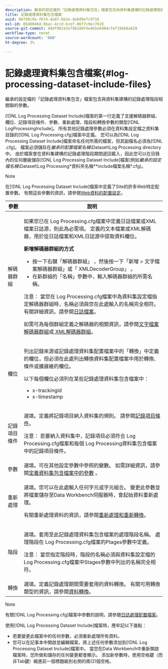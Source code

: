 ```yaml
---
description: 繼承的設定檔的「記錄處理資料集包含」檔案包含與資料集建構的記錄處理階段相關聯的參數。
title: 記錄處理資料集包含檔案
uuid: 8bf99c9a-f674-4a07-bb3e-de0d9efc9716
exl-id: 06d8046d-6bac-4ccd-bcef-06f7c9ec7619
source-git-commit: d9df90242ef96188f4e4b5e6d04cfef196b0a628
workflow-type: tm+mt
source-wordcount: '660'
ht-degree: 3%

---
```


# 記錄處理資料集包含檔案{#log-processing-dataset-include-files}

繼承的設定檔的「記錄處理資料集包含」檔案包含與資料集建構的記錄處理階段相關聯的參數。

[!DNL Log Processing Dataset Include]檔案的第一行定義了支援解碼器群組、欄位、記錄項目條件、參數、重新處理、階段和轉換參數的類型[!DNL LogProcessingInclude]。 所有其他記錄處理參數必須在資料集設定檔之資料集目錄的[!DNL Log Processing.cfg]檔案中定義。 您可以為[!DNL Log Processing Dataset Include]檔案命名任何所需的檔案，但其副檔名必須為[!DNL .cfg]。 檔案必須儲存在&#x200B;*繼承的配置檔案名稱*\Dataset\Log Processing directory中。 由於檔案會在資料集建構的記錄處理階段期間遞回載入，因此您可以在目錄內的任何層級儲存[!DNL Log Processing Dataset Include]檔案(例如&#x200B;*繼承的設定檔名稱*\Dataset\Log Processing\*資料夾名稱*\*include檔案名稱*.cfg)。

>[!NOTE]
>
>在[!DNL Log Processing Dataset Include]檔案中定義了Site的許多Web特定配置參數。 有關這些參數的資訊，請參閱[Web資料的配置設定](../../../../../home/c-dataset-const-proc/c-config-web-data/c-config-web-data.md#concept-9a306b65483a484bb3f6f3c1d7e77519)。

<table id="table_E2112652CCD443E889A529EEDC4ADF1C"> 
 <thead> 
  <tr> 
   <th colname="col1" class="entry"> 參數 </th> 
   <th colname="col2" class="entry"> 說明 </th> 
  </tr> 
 </thead>
 <tbody> 
  <tr> 
   <td colname="col1"> 解碼器群組 </td> 
   <td colname="col2"> <p>如果您已在<span class="filepath"> Log Processing.cfg</span>檔案中定義日誌檔案或XML檔案日誌源，則此為必需項。 定義的文本檔案或XML解碼器，用於從日誌檔案和XML日誌源中提取資料欄位。 </p> <p> <b>新增解碼器群組的方式</b> 
     <ul id="ul_54087499003C48C8B0AD9660A2F46EA9"> 
      <li id="li_E361861E61D246DDB3964C97CC5187E9"> 按一下右鍵「<span class="uicontrol">解碼器群組</span>」 ，然後按一下「新增</span> &gt; <span class="uicontrol">文字檔案解碼器群組</span>」或「<span class="uicontrol"> XMLDecoderGroup</span>」 。<span class="uicontrol"> </span></li> 
      <li id="li_B2D61A0763AD4FEDB619BF9550EF4602"> 在新群組的「名稱」參數中，輸入解碼器群組的所需名稱。 </li> 
     </ul> </p> <p> <p>注意： 當您在<span class="filepath"> Log Processing.cfg</span>檔案中為資料集設定檔指定解碼器群組時，名稱必須與您在此處輸入的名稱完全相符。 有關詳細資訊，請參閱<a href="../../../../../home/c-dataset-const-proc/c-log-proc-config-file/c-log-sources.md#concept-3d4fb817c057447d90f166b1183b461e">日誌檔案</a>。 </p> </p> <p> 如需可為每個群組定義之解碼器的相關資訊，請參閱<a href="../../../../../home/c-dataset-const-proc/c-dataset-inc-files/c-types-dataset-inc-files/c-log-proc-dataset-inc-files/c-text-file-dec-groups.md#concept-0db34988e17c41bfb1797f1d8e78aabd">文字檔案解碼器群組</a>或<a href="../../../../../home/c-dataset-const-proc/c-dataset-inc-files/c-types-dataset-inc-files/c-log-proc-dataset-inc-files/c-xml-dec-grps.md#concept-5eda5ab253724674832f6951e2a0d1c3"> XML解碼器群組</a>。 </p> </td> 
  </tr> 
  <tr> 
   <td colname="col1"> 欄位 </td> 
   <td colname="col2"> <p>列出<span class="wintitle">記錄來源</span>或<span class="wintitle">記錄處理資料集配置</span>檔案中的「轉換」</span>中定義的欄位，但必須在此處列出<span class="wintitle">轉換資料集配置</span>檔案中用於轉換、條件或擴展維的欄位。<span class="wintitle"> </span></p> <p> 以下每個欄位必須列在某些<span class="wintitle">記錄處理資料集包含</span>檔案中： 
     <ul id="ul_D1BB18A80D874C0B9B54DA361698EB30"> 
      <li id="li_7E8B5B697BDA408DBE10D9A63AF295AC"> x-trackingid </li> 
      <li id="li_F5DEE90A596A4A1C86AF874653C4048C"> x-timestamp </li> 
     </ul> </p> </td> 
  </tr> 
  <tr> 
   <td colname="col1"> 記錄項目條件 </td> 
   <td colname="col2"> <p>選填。定義將記錄項目納入資料集的規則。 請參閱<a href="../../../../../home/c-dataset-const-proc/c-log-proc-config-file/c-info-log-proc-param.md#concept-ecaff95cee4e40bc90f81e099c5fc934">記錄項目條件</a>。 </p> <p> <p>注意： 若要納入資料集中，記錄項目必須符合<span class="filepath"> Log Processing.cfg</span>檔案和每個<span class="wintitle"> Log Processing資料集包含</span>檔案中的<span class="wintitle">記錄項目條件</span>。 </p> </p> </td> 
  </tr> 
  <tr> 
   <td colname="col1"> 參數 </td> 
   <td colname="col2"> 選填。可在其他設定參數中參照的變數。 如需詳細資訊，請參閱<a href="../../../../../home/c-dataset-const-proc/c-dataset-inc-files/c-def-param-dataset-inc-files/c-def-param-dataset-inc-files.md#concept-5ad06acc8dc44bf2a99643fafdd56b50">定義資料集包含檔案中的參數</a> 。 </td> 
  </tr> 
  <tr> 
   <td colname="col1"> 重新處理 </td> 
   <td colname="col2"> <p>選填。您可以在此處輸入任何字元或字元組合。 變更此參數並將檔案儲存至Data Workbench伺服器時，會起始資料重新處理。 </p> <p> 有關重新處理資料的資訊，請參閱<a href="../../../../../home/c-dataset-const-proc/c-reproc-retrans/c-unst-reproc-retrans.md">重新處理和重新轉換</a>。 </p> </td> 
  </tr> 
  <tr> 
   <td colname="col1"> 階段 </td> 
   <td colname="col2"> <p>選填。套用至此<span class="wintitle">記錄處理資料集包含</span>檔案的處理階段名稱。 處理階段在<span class="filepath"> Log Processing.cfg</span>檔案的Ptages參數中定義。 </p> <p> <p>注意： 當您指定階段時，階段的名稱必須與資料集設定檔的<span class="filepath"> Log Processing.cfg</span>檔案中Stages參數中列出的名稱完全相符。 </p> </p> </td> 
  </tr> 
  <tr> 
   <td colname="col1"> 轉換 </td> 
   <td colname="col2"> 選填。定義記錄處理期間需要套用的資料轉換。 有關可用轉換類型的資訊，請參閱<a href="../../../../../home/c-dataset-const-proc/c-data-trans/c-abt-transf.md">資料轉換</a>。 </td> 
  </tr> 
 </tbody> 
</table>

>[!NOTE]
>
>有關[!DNL Log Processing.cfg]檔案中參數的說明，請參閱[日誌處理配置檔案](../../../../../home/c-dataset-const-proc/c-log-proc-config-file/c-abt-log-proc-config-file.md)。

使用[!DNL Log Processing Dataset Include]檔案時，應牢記以下幾點：

* 若要變更此檔案中的任何參數，必須重新處理所有資料。
* 您可以在記事本中開啟並編輯檔案，將上述任何參數添加到[!DNL Log Processing Dataset Include]檔案中。 當您在Data Workbench中重新開啟檔案時，您所做和儲存的任何變更都會顯示。 添加新參數時，使用空格鍵（而非Tab鍵）縮進前一個標題級別右側的兩(2)個空格。
